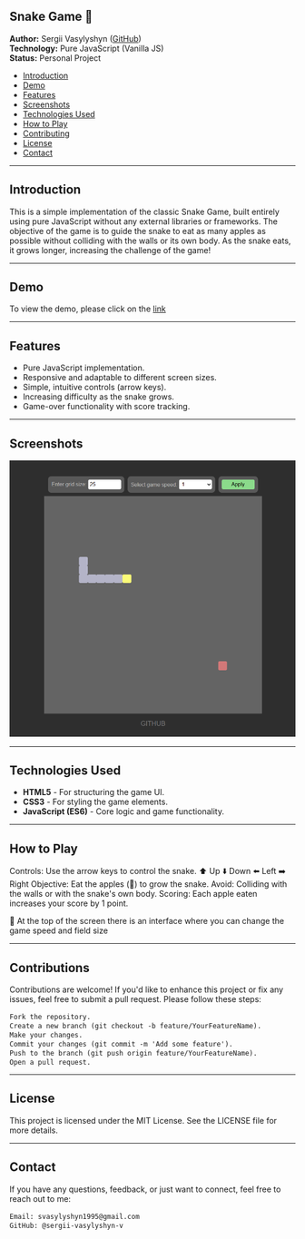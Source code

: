 ## Snake Game 🐍

**Author:** Sergii Vasylyshyn ([GitHub](https://github.com/sergii-vasylyshyn-v))  
**Technology:** Pure JavaScript (Vanilla JS)  
**Status:** Personal Project

- [Introduction](#introduction)
- [Demo](#demo)
- [Features](#features)
- [Screenshots](#screenshots)
- [Technologies Used](#technologies-used)
- [How to Play](#how-to-play)
- [Contributing](#contributing)
- [License](#license)
- [Contact](#contact)

---

## Introduction

This is a simple implementation of the classic Snake Game, built entirely using pure JavaScript without any external libraries or frameworks. The objective of the game is to guide the snake to eat as many apples as possible without colliding with the walls or its own body. As the snake eats, it grows longer, increasing the challenge of the game!

---

## Demo

To view the demo, please click on the [link](https://sergii-vasylyshyn-v.github.io/Snake-Game/)

---

## Features

- Pure JavaScript implementation.
- Responsive and adaptable to different screen sizes.
- Simple, intuitive controls (arrow keys).
- Increasing difficulty as the snake grows.
- Game-over functionality with score tracking.

---

## Screenshots

![Snake Game Screenshot](screenshots/screen.png)

---

## Technologies Used

- **HTML5** - For structuring the game UI.
- **CSS3** - For styling the game elements.
- **JavaScript (ES6)** - Core logic and game functionality.

---

## How to Play

Controls: Use the arrow keys to control the snake.
⬆️ Up
⬇️ Down
⬅️ Left
➡️ Right
Objective: Eat the apples (🍎) to grow the snake.
Avoid: Colliding with the walls or with the snake's own body.
Scoring: Each apple eaten increases your score by 1 point.

🐍 At the top of the screen there is an interface where you can change the game speed and field size

---

## Contributions

Contributions are welcome! If you'd like to enhance this project or fix any issues, feel free to submit a pull request. Please follow these steps:

```
Fork the repository.
Create a new branch (git checkout -b feature/YourFeatureName).
Make your changes.
Commit your changes (git commit -m 'Add some feature').
Push to the branch (git push origin feature/YourFeatureName).
Open a pull request.
```

---

## License

This project is licensed under the MIT License. See the LICENSE file for more details.

---

## Contact

If you have any questions, feedback, or just want to connect, feel free to reach out to me:

```
Email: svasylyshyn1995@gmail.com
GitHub: @sergii-vasylyshyn-v
```
